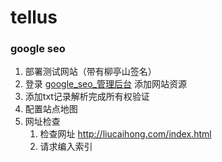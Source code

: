 # tellus

### google seo
1. 部署测试网站（带有柳亭山签名）
1. 登录 [google_seo_管理后台](https://search.google.com/search-console/not-verified?original_url=/search-console/settings&original_resource_id) 添加网站资源
1. 添加txt记录解析完成所有权验证
1. 配置站点地图
1. 网址检查
	1. 检查网址 http://liucaihong.com/index.html
	1. 请求编入索引
